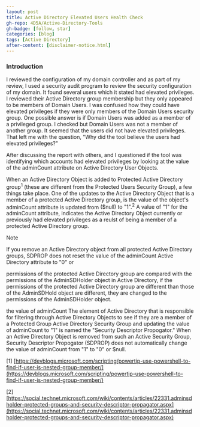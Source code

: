 ```yaml
---
layout: post
title: Active Directory Elevated Users Health Check
gh-repo: 4D5A/Active-Directory-Tools
gh-badge: [follow, star]
categories: [blog]
tags: [Active Directory]
after-content: [disclaimer-notice.html]
---
```

### Introduction
I reviewed the configuration of my domain controller and as part of my review, I used a security audit program to review the security configuration of my domain. It found several users which it stated had elevated privileges. I reviewed their Active Directory group membership but they only appeared to be members of Domain Users. I was confused how they could have elevated privileges if they were only members of the Domain Users security group. One possible answer is if Domain Users was added as a member of a privileged group. I checked but Domain Users was not a member of another group. It seemed that the users did not have elevated privileges. That left me with the question, "Why did the tool believe the users had elevated privileges?"

After discussing the report with others, and I questioned if the tool was identifying which accounts had elevated privileges by looking at the value of the adminCount attribute on Active Directory User Objects.

When an Active Directory Object is added to Protected Active Directory group<sup>1</sup> (these are different from the Protected Users Security Group), a few things take place. One of the updates to the Active Directory Object that is a member of a protected Active Directory group, is the value of the object's adminCount attribute is updated from <NOT SET> ($null) to "1".<sup>2</sup> A value of "1" for the adminCount attribute, indicates the Active Directory Object currently or previously had elevated privileges as a reulst of being a member of a protected Active Directory group.

> [!NOTE]
> If you remove an Active Directory object from all protected Active Directory groups, SDPROP does not reset the value of the adminCount Active Directory attribute to "0" or <NOT SET>




 permissions of the protected Active Directory group are compared with the permissions of the AdminSDHolder object in Active Directory, if the permissions of the protected Active Directory group are different than those of the AdminSDHold object are different, they are changed to the permissions of the AdminSDHolder object. 



the value of adminCount  The element of Active Directory that is responsible for filtering through Active Directory Objects to see if they are a member of a Protected Group Active Directory Security Group and updating the value of adminCount to "1" is named the "Security Descriptor Propogator." When an Active Directory Object is removed from such an Active Security Group, Security Descriptor Propogator (SDPROP) does not automatically change the value of adminCount from "1" to "0" or $null.




[1] [https://devblogs.microsoft.com/scripting/powertip-use-powershell-to-find-if-user-is-nested-group-member/](https://devblogs.microsoft.com/scripting/powertip-use-powershell-to-find-if-user-is-nested-group-member/)

[2] [https://social.technet.microsoft.com/wiki/contents/articles/22331.adminsdholder-protected-groups-and-security-descriptor-propagator.aspx](https://social.technet.microsoft.com/wiki/contents/articles/22331.adminsdholder-protected-groups-and-security-descriptor-propagator.aspx)